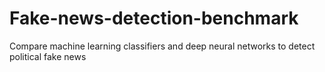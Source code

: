 # Fake-news-detection-benchmark
Compare machine learning classifiers and deep neural networks to detect political fake news
